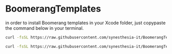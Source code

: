# BoomerangTemplates

in order to install Boomerang templates in your Xcode folder, just copypaste the command below in your terminal.

```bash
curl -fsSL https://raw.githubusercontent.com/synesthesia-it/BoomerangTemplates/master/installBoomerangFileTemplates.sh | sh
```



```bash
curl -fsSL https://raw.githubusercontent.com/synesthesia-it/BoomerangTemplates/master/installBoomerangProjectTemplate.sh | sh
```
